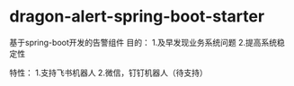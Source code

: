 # dragon-alert-spring-boot-starter
基于spring-boot开发的告警组件
目的：
  1.及早发现业务系统问题
  2.提高系统稳定性

特性：
  1.支持飞书机器人
  2.微信，钉钉机器人（待支持）
